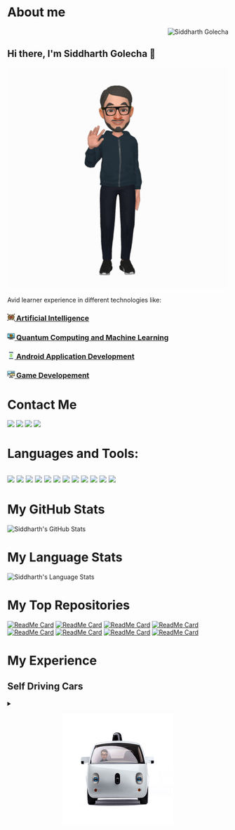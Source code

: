# About me
<p align="right">
  <img src="https://komarev.com/ghpvc/?username=Siddharthgolecha" alt="Siddharth Golecha" />
</p>

## Hi there, I'm Siddharth Golecha 👋

<p align="center">  
  <img src="siddharth.gif" />
</p>
Avid learner experience in different technologies like:

### [<img src="artificial-intelligence.png" width="16.5px" alt="Artificial Intelligence"/>  Artificial Intelligence](#Self-Driving-Cars) 
### [<img src="quantum-computer.png" width="16.5px" alt="Quantum Computing"/>  Quantum Computing and Machine Learning]()
### [<img src="android.png" width="16.5px" alt="Android"/>  Android Application Development]()
### [<img src="game-development.png" width="16.5px" alt="Game Developement"/>  Game Developement]()

<!-- Avid learner interested in different technologies like Artificial Intelligence, Quantum Cumputing and Machine Learning, -->
<!-- <img src="https://komarev.com/ghpvc/?username=Siddharthgolecha" alt="Siddharth Golecha" /> -->
# Contact Me

[<img src="https://img.shields.io/badge/linkedin-%230077B5.svg?&style=for-the-badge&logo=linkedin&logoColor=white" />](https://www.linkedin.com/in/siddharth-golecha/) 
[<img src="https://img.shields.io/badge/instagram-%23E4405F.svg?&style=for-the-badge&logo=instagram&logoColor=white" />](https://www.instagram.com/siddharth.golecha.24/)
[<img src="https://img.shields.io/badge/facebook-%231877F2.svg?&style=for-the-badge&logo=facebook&logoColor=white" />](https://facebook.com/siddharth.golecha.35/)
[<img src = "https://img.shields.io/badge/twitter-%2320A1F1.svg?&style=for-the-badge&logo=twitter&logoColor=white">](https://twitter.com/Always_aStudent/)

# Languages and Tools:

<img src = "https://img.shields.io/badge/python%20-%2314354C.svg?&style=for-the-badge&logo=python&logoColor=white"> <img src = "https://img.shields.io/badge/c++%20-%2300599C.svg?&style=for-the-badge&logo=c%2B%2B&logoColor=white"> <img src = "https://img.shields.io/badge/java-%23ED8B00.svg?&style=for-the-badge&logo=java&logoColor=white"> <img src = "https://img.shields.io/badge/c%20-%2300599C.svg?&style=for-the-badge&logo=c&logoColor=white"> <img src = "https://img.shields.io/badge/mysql-%2300f.svg?&style=for-the-badge&logo=mysql&logoColor=white"> <img src = "https://img.shields.io/badge/Android-3DDC84?logo=android&logoColor=white&style=for-the-badge"> <img src = "https://img.shields.io/badge/html5%20-%23E34F26.svg?&style=for-the-badge&logo=html5&logoColor=white"> <img src = "https://img.shields.io/badge/css3%20-%231572B6.svg?&style=for-the-badge&logo=css3&logoColor=white"> <img src = "https://img.shields.io/badge/unity%20-%23100000.svg?&style=for-the-badge&logo=unity&logoColor=white"> <img src = "https://img.shields.io/badge/kotlin-%230095D5.svg?&style=for-the-badge&logo=kotlin&logoColor=white"> <img src = "https://img.shields.io/badge/javascript%20-%23323330.svg?&style=for-the-badge&logo=javascript&logoColor=%23F7DF1E"> <img src = "https://img.shields.io/badge/c%23%20-%23239120.svg?&style=for-the-badge&logo=c-sharp&logoColor=white">
---
<p align="center"> 
  
# My GitHub Stats

  <img alt="Siddharth's GitHub Stats" src="https://github-readme-stats.vercel.app/api?username=Siddharthgolecha&bg_color=45,00d2ff,3a7bd5&title_color=fff&text_color=fff&icon_color=fff&show_icons=true&hide_border=false&count_private=true&show_owner=true" />
  
</p>
<p align="center"> 
  
# My Language Stats

<img alt="Siddharth's Language Stats" src="https://github-readme-stats.vercel.app/api/top-langs/?username=Siddharthgolecha&bg_color=45,00d2ff,3a7bd5&title_color=fff&text_color=fff&icon_color=fff&show_icons=true&hide_border=false&langs_count=10" />

</p>

<p align="center"> 
  
# My Top Repositories

[![ReadMe Card](https://github-readme-stats.vercel.app/api/pin/?username=Siddharthgolecha&repo=CarND-Advanced-Lane-Lines&bg_color=45,00d2ff,3a7bd5&title_color=fff&text_color=fff&icon_color=fff)](https://github.com/Siddharthgolecha/CarND-Advanced-Lane-Lines)
[![ReadMe Card](https://github-readme-stats.vercel.app/api/pin/?username=Siddharthgolecha&repo=Traffic-Sign-Classifier&bg_color=45,00d2ff,3a7bd5&title_color=fff&text_color=fff&icon_color=fff)](https://github.com/Siddharthgolecha/Traffic-Sign-Classifier)
[![ReadMe Card](https://github-readme-stats.vercel.app/api/pin/?username=Siddharthgolecha&repo=Behavioural-Cloning&bg_color=45,00d2ff,3a7bd5&title_color=fff&text_color=fff&icon_color=fff)](https://github.com/Siddharthgolecha/Behavioural-Cloning)
[![ReadMe Card](https://github-readme-stats.vercel.app/api/pin/?username=Siddharthgolecha&repo=CarND-Extended-Kalman-Filter-Project&bg_color=45,00d2ff,3a7bd5&title_color=fff&text_color=fff&icon_color=fff)](https://github.com/Siddharthgolecha/CarND-Extended-Kalman-Filter-Project)
[![ReadMe Card](https://github-readme-stats.vercel.app/api/pin/?username=Siddharthgolecha&repo=Data-Analysis-of-Countries&bg_color=45,00d2ff,3a7bd5&title_color=fff&text_color=fff&icon_color=fff)](https://github.com/Siddharthgolecha/Data-Analysis-of-Countries)
[![ReadMe Card](https://github-readme-stats.vercel.app/api/pin/?username=Siddharthgolecha&repo=Cricket-Scorer-App&bg_color=45,00d2ff,3a7bd5&title_color=fff&text_color=fff&icon_color=fff)](https://github.com/Siddharthgolecha/Cricket-Scorer-App)
[![ReadMe Card](https://github-readme-stats.vercel.app/api/pin/?username=Siddharthgolecha&repo=Quantum-Computing-Projects&bg_color=45,00d2ff,3a7bd5&title_color=fff&text_color=fff&icon_color=fff)](https://github.com/Siddharthgolecha/Quantum-Computing-Projects)
[![ReadMe Card](https://github-readme-stats.vercel.app/api/pin/?username=Siddharthgolecha&repo=Snapz&bg_color=45,00d2ff,3a7bd5&title_color=fff&text_color=fff&icon_color=fff)](https://github.com/Siddharthgolecha/Snapz)

</p>

# My Experience

## Self Driving Cars

<details>
  <summary>
    <p align="center" >
      <img src="sid-sdc.png" width="50%" alt="Artificial Intelligence"/>
    </p>
  </summary>
Something to add later
</details>
